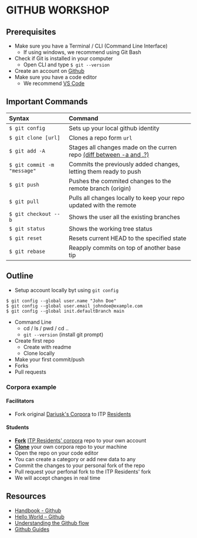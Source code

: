 # GITHUB WORKSHOP

## Prerequisites

* Make sure you have a Terminal / CLI (Command Line Interface)
  * If using windows, we recommend using Git Bash
* Check if Git is installed in your computer
  * Open CLI and type `$ git --version`
* Create an account on [Github](github.com)
* Make sure you have a code editor
  * We recommend [VS Code](https://code.visualstudio.com/)

## Important Commands
|Syntax|Command|
|:-|:-|
| `$ git config`|Sets up your local github identity|
| `$ git clone [url]`|Clones a repo form `url`|
| `$ git add -A`|Stages all changes made on the curren repo [(diff between -a and .?)](https://gist.github.com/dsernst/ee240ae8cac2c98e7d5d)|
| `$ git commit -m "message"`|Commits the previously added changes, letting them ready to push|
| `$ git push`|Pushes the commited changes to the remote branch (origin)|
| `$ git pull`|Pulls all changes locally to keep your repo updated with the remote|
| `$ git checkout --b`|Shows the user all the existing branches |
| `$ git status`|Shows the working tree status|
| `$ git reset`|Resets current HEAD to the specified state|
| `$ git rebase`|Reapply commits on top of another base tip|

## Outline

* Setup account locally byt using `git config`
```batch
$ git config --global user.name "John Doe"
$ git config --global user.email johndoe@example.com
$ git config --global init.defaultBranch main
```
* Command Line
  * cd / ls / pwd / cd ..
  * `git --version` (install git prompt)
* Create first repo
  * Create with readme
  * Clone locally
* Make your first commit/push
* Forks
* Pull requests

### Corpora example

#### Facilitators

* Fork original [Dariusk's Corpora](https://github.com/dariusk/corpora) to ITP [Residents](https://github.com/itpresidents)

#### Students

* [**Fork**](https://guides.github.com/activities/forking/) [ITP Residents' corpora](https://github.com/itpresidents/corpora) repo to your own account
* [**Clone**]() your own corpora repo to your machine
* Open the repo on your code editor
* You can create a category or add new data to any
* Commit the changes to your personal fork of the repo
* Pull request your perfonal fork to the ITP Residents' fork
* We will accept changes in real time

## Resources

* [Handbook - Github](https://guides.github.com/introduction/git-handbook/)
* [Hello World – Github](https://guides.github.com/activities/hello-world/)
* [Understanding the Github flow](https://guides.github.com/introduction/flow/)
* [Github Guides](https://guides.github.com/)
